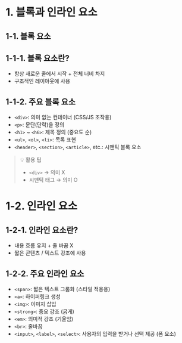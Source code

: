 # 1. 블록과 인라인 요소

## 1-1. 블록 요소

## 1-1-1. 블록 요소란?

-   항상 새로운 줄에서 시작 + 전체 너비 차지
-   구조적인 레이아웃에 사용

## 1-1-2. 주요 블록 요소

-   `<div>`: 의미 없는 컨테이너 (CSS/JS 조작용)
-   `<p>`: 문단(단락)을 정의
-   `<h1>` ~ `<h6>`: 제목 정의 (중요도 순)
-   `<ul>`, `<ol>`, `<li>`: 목록 표현
-   `<header>`, `<section>`, `<article>`, etc.: 시맨틱 블록 요소

> 💡 활용 팁
>
> -   `<div>` → 의미 X
> -   시맨틱 태그 → 의미 O

# 1-2. 인라인 요소

## 1-2-1. 인라인 요소란?

-   내용 흐름 유지 + 줄 바꿈 X
-   짧은 콘텐츠 / 텍스트 강조에 사용

## 1-2-2. 주요 인라인 요소

-   `<span>`: 짧은 텍스트 그룹화 (스타일 적용용)
-   `<a>`: 하이퍼링크 생성
-   `<img>`: 이미지 삽입
-   `<strong>`: 중요 강조 (굵게)
-   `<em>`: 의미적 강조 (기울임)
-   `<br>`: 줄바꿈
-   `<input>`, `<label>`, `<select>`: 사용자의 입력을 받거나 선택 제공 (폼 요소)
